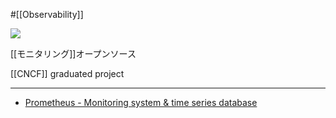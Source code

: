 #[[Observability]]

![](https://prometheus.io/assets/prometheus_logo_grey.svg)

[[モニタリング]]オープンソース

[[CNCF]] graduated project

---

- [Prometheus - Monitoring system & time series database](https://prometheus.io/)
